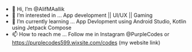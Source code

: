 - 👋 Hi, I’m @AlifMAallik
- 👀 I’m interested in ... App development || UI/UX || Gaming 
- 🌱 I’m currently learning ... App Devlopment using Android Studio, Kotlin using Jetpack Compose
- 📫 How to reach me ... Follow me in Instagram @PurpleCodes or https://purplecodes599.wixsite.com/codes (my website link)

<!---
AlifMAallik/AlifMAallik is a ✨ special ✨ repository because its `README.md` (this file) appears on your GitHub profile.
You can click the Preview link to take a look at your changes.
--->

